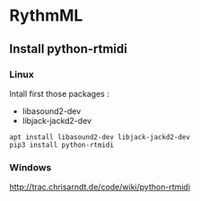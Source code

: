 # RythmML

## Install python-rtmidi

### Linux
Intall first those packages :
- libasound2-dev
- libjack-jackd2-dev

```shell script
apt install libasound2-dev libjack-jackd2-dev
pip3 install python-rtmidi
```

### Windows

http://trac.chrisarndt.de/code/wiki/python-rtmidi
